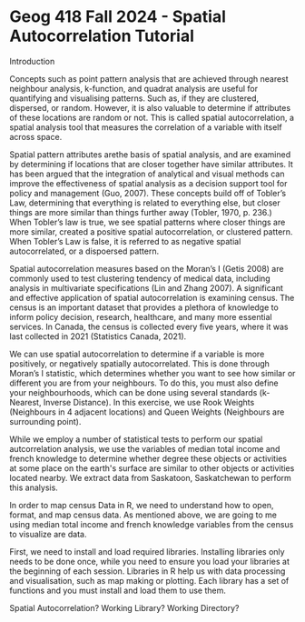 # Geog 418 Fall 2024 - Spatial Autocorrelation Tutorial


Introduction

Concepts such as point pattern analysis that are achieved through nearest neighbour analysis, k-function, and quadrat analysis are useful for quantifying and visualising patterns.  Such as, if they are clustered, dispersed, or random. However, it is also valuable to determine if attributes of these locations are random or not. This is called spatial autocorrelation, a spatial analysis tool that measures the correlation of a variable with itself across space.

Spatial pattern attributes arethe basis of spatial analysis, and are examined by determining if locations that are closer together have similar attributes. It has been argued that the integration of analytical and visual methods can improve the effectiveness of spatial analysis as a decision support tool for policy and management (Guo, 2007). These concepts build off of Tobler’s Law, determining that everything is related to everything else, but closer things are more similar than things further away  (Tobler, 1970, p. 236.)  When Tobler’s law is true, we see spatial patterns where closer things are more similar, created a positive spatial autocorrelation, or clustered pattern. When Tobler’s Law is false, it is referred to as negative spatial autocorrelated, or a dispoersed pattern. 

Spatial autocorrelation measures based on the Moran’s I (Getis 2008) are commonly used to test clustering tendency of medical data, including analysis in multivariate specifications (Lin and Zhang 2007). A significant and effective application of spatial autocorrelation is examining census. The census is an important dataset that provides a plethora of knowledge to inform policy decision, research, healthcare, and many more essential services. In Canada, the census is collected every five years, where it was last collected in 2021 (Statistics Canada, 2021).

We can use spatial autocorrelation to determine if a variable is more positively,  or negatively spatially autocorrelated. This is done through Moran’s I statistic, which determines whether you want to see how similar or different you are from your neighbours. To do this, you must also define your neighbourhoods, which can be done using several standards (k-Nearest, Inverse Distance). In this exercise, we use Rook Weights (Neighbours in 4 adjacent locations) and Queen Weights (Neighbours are surrounding point).

While we employ a number of statistical tests to perform our spatial autcorrelation analysis, we use the variables of median total income and french knowledge to determine whether degree these objects or activities at some place on the earth's surface are similar to other objects or activities located nearby.  We extract data from Saskatoon, Saskatchewan to perform this analysis. 

In order to map census Data in R, we need to understand how to open, format, and map census data. As mentioned above, we are going to me using median total income and french knowledge variables from the census to visualize are data. 

First, we need to install and load required libraries. Installing libraries only needs to be done once, while you need to ensure you load your libraries at the beginning of each session. Libraries in R help us with data processing and visualisation, such as map making or plotting. Each library has a set of functions and you must install and load them to use them. 


Spatial Autocorrelation?
Working Library?
Working Directory?
